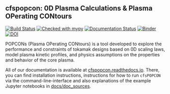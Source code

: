 cfspopcon: 0D Plasma Calculations & Plasma OPerating CONtours
--------------------------------------------------------------

[![Build Status](https://github.com/cfs-energy/cfspopcon/actions/workflows/workflow_actions.yml/badge.svg)](https://github.com/cfs-energy/cfspopcon/actions)
[![Checked with mypy](http://www.mypy-lang.org/static/mypy_badge.svg)](http://mypy-lang.org/)
[![Documentation Status](https://readthedocs.org/projects/cfspopcon/badge/?version=latest)](https://cfspopcon.readthedocs.io/en/latest/?badge=latest)
[![Binder](https://mybinder.org/badge_logo.svg)](https://mybinder.org/v2/gh/cfs-energy/cfspopcon/HEAD)
[![DOI](https://zenodo.org/badge/DOI/10.5281/zenodo.10054879.svg)](https://doi.org/10.5281/zenodo.10054879)

POPCONs (Plasma OPerating CONtours) is a tool developed to explore the performance and constraints of tokamak designs based on 0D scaling laws, model plasma kinetic profiles, and physics assumptions on the properties and behavior of the core plasma.

All of our documentation is available at [cfspopcon.readthedocs.io](https://cfspopcon.readthedocs.io/en/latest/). There, you can find installation instructions, instructions for how to run `cfsPOPCON` via the command-line-interface and also explanations of the example Jupyter notebooks in [docs/doc_sources](docs/doc_sources).
